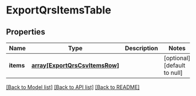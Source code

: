 # ExportQrsItemsTable

## Properties
Name | Type | Description | Notes
------------ | ------------- | ------------- | -------------
**items** | [**array[ExportQrsCsvItemsRow]**](ExportQrsCsvItemsRow.md) |  | [optional] [default to null]

[[Back to Model list]](../README.md#documentation-for-models) [[Back to API list]](../README.md#documentation-for-api-endpoints) [[Back to README]](../README.md)


